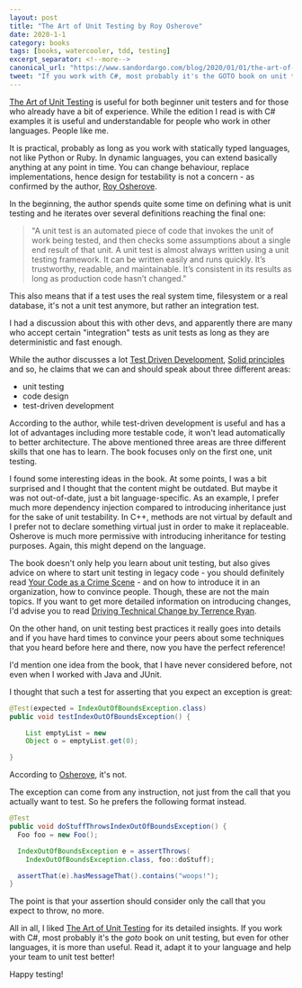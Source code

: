 ```yaml
---
layout: post
title: "The Art of Unit Testing by Roy Osherove"
date: 2020-1-1
category: books
tags: [books, watercooler, tdd, testing]
excerpt_separator: <!--more-->
canonical_url: "https://www.sandordargo.com/blog/2020/01/01/the-art-of-unit-testing"
tweet: "If you work with C#, most probably it's the GOTO book on unit testing, but even for other languages, it is more than useful."
---
```

[The Art of Unit Testing](https://amzn.to/2S3gRVr) is useful for both beginner unit testers and for those who already have a bit of experience. While the edition I read is with C# examples it is useful and understandable for people who work in other languages. People like me.
<!--more-->

It is practical, probably as long as you work with statically typed languages, not like Python or Ruby. In dynamic languages, you can extend basically anything at any point in time. You can change behaviour, replace implementations, hence design for testability is not a concern - as confirmed by the author, [Roy Osherove](https://osherove.com/).

In the beginning, the author spends quite some time on defining what is unit testing and he iterates over several definitions reaching the final one:

> "A unit test is an automated piece of code that invokes the unit of work being tested, and then checks some assumptions about a single end result of that unit. A unit test is almost always written using a unit testing framework. It can be written easily and runs quickly. It’s trustworthy, readable, and maintainable. It’s consistent in its results as long as production code hasn’t changed."

This also means that if a test uses the real system time, filesystem or a real database, it's not a unit test anymore, but rather an integration test.

I had a discussion about this with other devs, and apparently there are many who accept certain "integration" tests as unit tests as long as they are deterministic and fast enough.

While the author discusses a lot [Test Driven Development](https://en.wikipedia.org/wiki/Test-driven_development), [Solid principles](https://en.wikipedia.org/wiki/SOLID) and so, he claims that we can and should speak about three different areas:
* unit testing
* code design
* test-driven development

According to the author, while test-driven development is useful and has a lot of advantages including more testable code, it won't lead automatically to better architecture. The above mentioned three areas are three different skills that one has to learn. The book focuses only on the first one, unit testing.

I found some interesting ideas in the book. At some points, I was a bit surprised and I thought that the content might be outdated. But maybe it was not out-of-date, just a bit language-specific. As an example, I prefer much more dependency injection compared to introducing inheritance just for the sake of unit testability. In C++, methods are not virtual by default and I prefer not to declare something virtual just in order to make it replaceable. Osherove is much more permissive with introducing inheritance for testing purposes. Again, this might depend on the language.

The book doesn't only help you learn about unit testing, but also gives advice on where to start unit testing in legacy code - you should definitely read [Your Code as a Crime Scene](https://amzn.to/38NwJBn) - and on how to introduce it in an organization, how to convince people. Though, these are not the main topics. If you want to get more detailed information on introducing changes, I'd advise you to read [Driving Technical Change by Terrence Ryan](http://sandordargo.com/blog/2019/07/31/driving-technical-change).

On the other hand, on unit testing best practices it really goes into details and if you have hard times to convince your peers about some techniques that you heard before here and there, now you have the perfect reference!

I'd mention one idea from the book, that I have never considered before, not even when I worked with Java and JUnit.

I thought that such a test for asserting that you expect an exception is great:

```java
@Test(expected = IndexOutOfBoundsException.class)
public void testIndexOutOfBoundsException() {

    List emptyList = new 
    Object o = emptyList.get(0);

}
```

According to [Osherove](https://osherove.com/), it's not.

The exception can come from any instruction, not just from the call that you actually want to test. So he prefers the following format instead.

```java
@Test
public void doStuffThrowsIndexOutOfBoundsException() {
  Foo foo = new Foo();

  IndexOutOfBoundsException e = assertThrows(
    IndexOutOfBoundsException.class, foo::doStuff);

  assertThat(e).hasMessageThat().contains("woops!");
}
```

The point is that your assertion should consider only the call that you expect to throw, no more.


All in all, I liked [The Art of Unit Testing](https://amzn.to/2S3gRVr) for its detailed insights. If you work with C#, most probably it's the _goto_ book on unit testing, but even for other languages, it is more than useful. Read it, adapt it to your language and help your team to unit test better!

Happy testing!